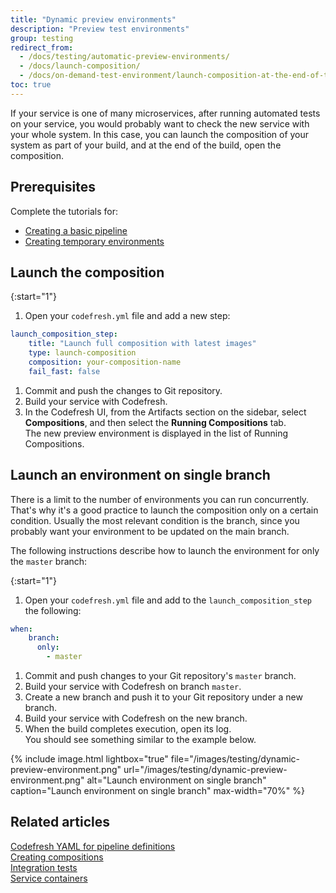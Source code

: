 ```yaml
---
title: "Dynamic preview environments"
description: "Preview test environments"
group: testing
redirect_from:
  - /docs/testing/automatic-preview-environments/
  - /docs/launch-composition/
  - /docs/on-demand-test-environment/launch-composition-at-the-end-of-the-build/
toc: true
---
```

If your service is one of many microservices, after running automated tests on your service, you would probably want to check the new service with your whole system. In this case, you can launch the composition of your system as part of your build, and at the end of the build, open the composition.

## Prerequisites

Complete the tutorials for:  
* [Creating a basic pipeline]({{site.baseurl}}/docs/quick-start/ci-quickstart/create-ci-pipeline/)
* [Creating temporary environments]({{site.baseurl}}/docs/quick-start/ci-quickstart/on-demand-environments/)

## Launch the composition

{:start="1"}
1. Open your `codefresh.yml` file and add a new step:
```yaml
launch_composition_step:
    title: "Launch full composition with latest images"
    type: launch-composition
    composition: your-composition-name
    fail_fast: false
```
1. Commit and push the changes to Git repository.
1. Build your service with Codefresh.
1. In the Codefresh UI, from the Artifacts section on the sidebar, select **Compositions**, and then select the **Running Compositions** tab.  
   The new preview environment is displayed in the list of Running Compositions.

## Launch an environment on single branch

There is a limit to the number of environments you can run concurrently. That's why it's a good practice to launch the composition only on a certain condition. Usually the most relevant condition is the branch, since you probably want your environment to be updated on the main branch.

The following instructions describe how to launch the environment for only the `master` branch: 

{:start="1"}
1. Open your `codefresh.yml` file and add to the `launch_composition_step` the following:
```yaml
when:
    branch:
      only:
        - master
```
1. Commit and push changes to your Git repository's `master` branch.
1. Build your service with Codefresh on branch `master`.
1. Create a new branch and push it to your Git repository under a new branch.
1. Build your service with Codefresh on the new branch.
1. When the build completes execution, open its log.  
   You should see something similar to the example below.

{% include image.html 
lightbox="true" 
file="/images/testing/dynamic-preview-environment.png" 
url="/images/testing/dynamic-preview-environment.png"
alt="Launch environment on single branch"
caption="Launch environment on single branch"
max-width="70%" 
%}

## Related articles
[Codefresh YAML for pipeline definitions]({{site.baseurl}}/docs/pipelines/what-is-the-codefresh-yaml/)  
[Creating compositions]({{site.baseurl}}/docs/testing/create-composition/)  
[Integration tests]({{site.baseurl}}/docs/testing/integration-tests/)  
[Service containers]({{site.baseurl}}/docs/pipelines/service-containers/)
